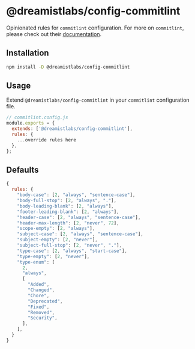 # @dreamistlabs/config-commitlint

Opinionated rules for `commitlint` configuration. For more on `commitlint`, please check out their [documentation](https://commitlint.js.org/#/).

## Installation

```bash
npm install -D @dreamistlabs/config-commitlint
```

## Usage

Extend `@dreamistlabs/config-commitlint` in your `commitlint` configuration file.

```js
// commitlint.config.js
module.exports = {
  extends: ['@dreamistlabs/config-commitlint'],
  rules: {
    ...override rules here
  },
};

```

## Defaults

```js
{
  rules: {
    "body-case": [2, "always", "sentence-case"],
    "body-full-stop": [2, "always", "."],
    "body-leading-blank": [2, "always"],
    "footer-leading-blank": [2, "always"],
    "header-case": [2, "always", "sentence-case"],
    "header-max-length": [2, "never", 72],
    "scope-empty": [2, "always"],
    "subject-case": [2, "always", "sentence-case"],
    "subject-empty": [2, "never"],
    "subject-full-stop": [2, "never", "."],
    "type-case": [2, "always", "start-case"],
    "type-empty": [2, "never"],
    "type-enum": [
      2,
      "always",
      [
        "Added",
        "Changed",
        "Chore",
        "Deprecated",
        "Fixed",
        "Removed",
        "Security",
      ],
    ],
  }
}
```

